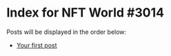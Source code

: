 # Index for NFT World #3014
Posts will be displayed in the order below:

- [Your first post](./001-first.md)

